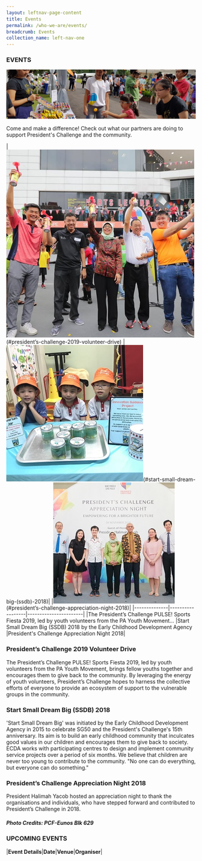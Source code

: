 ```yaml
---
layout: leftnav-page-content
title: Events
permalink: /who-we-are/events/
breadcrumb: Events
collection_name: left-nav-one
---
```


### EVENTS

![Event Top Banner](/images/event-top-banner.jpg "Event Top Banner")

Come and make a difference! Check out what our partners are doing to support President's Challenge and the community.

|![President’s Challenge PULSE! Sports Fiesta 2019](/images/IMG-20190720-WA0018v1.jpg)(#president’s-challenge-2019-volunteer-drive)
|![Start Small Dream Big (SSDB) 2018](/images/PCF-Eunos_1.jpg)(#start-small-dream-big-(ssdb)-2018)|
|![President's Challenge Appreciation Night 2018](/images/President-s-Challenge-Appreciation-Night.jpg)(#president’s-challenge-appreciation-night-2018)|
|--------------|------------------|-----------------------|
|The President’s Challenge PULSE! Sports Fiesta 2019, led by youth volunteers from the PA Youth Movement...
|Start Small Dream Big (SSDB) 2018 by the Early Childhood Development Agency
|President's Challenge Appreciation Night 2018|



### President’s Challenge 2019 Volunteer Drive
The President’s Challenge PULSE! Sports Fiesta 2019, led by youth volunteers from the PA Youth Movement, brings fellow youths together and encourages them to give back to the community. By leveraging the energy of youth volunteers, President’s Challenge hopes to harness the collective efforts of everyone to provide an ecosystem of support to the vulnerable groups in the community.


### Start Small Dream Big (SSDB) 2018
'Start Small Dream Big' was initiated by the Early Childhood Development Agency in 2015 to celebrate SG50 and the President's Challenge's 15th anniversary. Its aim is to build an early childhood community that inculcates good values in our children and encourages them to give back to society. ECDA works with participating centres to design and implement community service projects over a period of six months. We believe that children are never too young to contribute to the community. "No one can do everything, but everyone can do something." 


### President’s Challenge Appreciation Night 2018
President Halimah Yacob hosted an appreciation night to thank the organisations and individuals, who have stepped forward and contributed to President’s Challenge in 2018. 


##### Photo Credits: PCF-Eunos Blk 629


### UPCOMING EVENTS

|**Event Details**|**Date**|**Venue**|**Organiser**|
